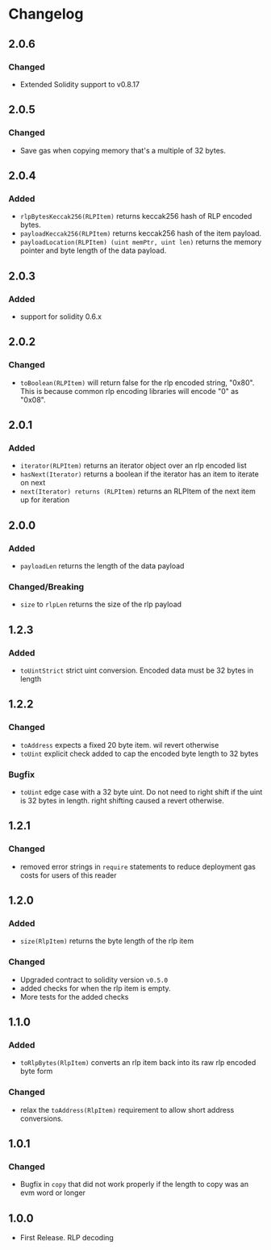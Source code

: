 # Changelog

## 2.0.6
### Changed
- Extended Solidity support to v0.8.17

## 2.0.5
### Changed
- Save gas when copying memory that's a multiple of 32 bytes.

## 2.0.4
### Added
- `rlpBytesKeccak256(RLPItem)` returns keccak256 hash of RLP encoded bytes.
- `payloadKeccak256(RLPItem)` returns keccak256 hash of the item payload.
- `payloadLocation(RLPItem) (uint memPtr, uint len)` returns the memory pointer and byte length of
  the data payload.

## 2.0.3
### Added
- support for solidity 0.6.x

## 2.0.2
### Changed
- `toBoolean(RLPItem)` will return false for the rlp encoded string, "0x80". This is because common
rlp encoding libraries will encode "0" as "0x08".

## 2.0.1
### Added
- `iterator(RLPItem)` returns an iterator object over an rlp encoded list
- `hasNext(Iterator)` returns a boolean if the iterator has an item to iterate on next
- `next(Iterator) returns (RLPItem)` returns an RLPItem of the next item up for iteration

## 2.0.0
### Added
- `payloadLen` returns the length of the data payload

### Changed/Breaking
- `size` to `rlpLen` returns the size of the rlp payload

## 1.2.3
### Added
- `toUintStrict` strict uint conversion. Encoded data must be 32 bytes in length

## 1.2.2
### Changed
- `toAddress` expects a fixed 20 byte item. wil revert otherwise
- `toUint` explicit check added to cap the encoded byte length to 32 bytes

### Bugfix
- `toUint` edge case with a 32 byte uint. Do not need to right shift if the uint is 32 bytes in length.
right shifting caused a revert otherwise.

## 1.2.1
### Changed
- removed error strings in `require` statements to reduce deployment gas costs for users of this reader

## 1.2.0

### Added
- `size(RlpItem)` returns the byte length of the rlp item

### Changed
- Upgraded contract to solidity version `v0.5.0`
- added checks for when the rlp item is empty.
- More tests for the added checks

## 1.1.0

### Added
- `toRlpBytes(RlpItem)` converts an rlp item back into its raw rlp encoded byte form

### Changed
- relax the `toAddress(RlpItem)` requirement to allow short address conversions.

## 1.0.1

### Changed
- Bugfix in `copy` that did not work properly if the length to copy was an evm word or longer

## 1.0.0

- First Release. RLP decoding
